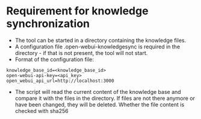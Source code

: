 # Requirement for knowledge synchronization

- The tool can be started in a directory containing the knowledge files.
- A configuration file .open-webui-knowledgesync is required in the directory - if that is not present, the tool will not start.
- Format of the configuration file:
```shell
knowledge_base_id=<knowledge_base_id>
open-webui-api-key=<api_key>
open_webui_api_url=http://localhost:3000
```
- The script will read the current content of the knowledge base and compare it with the files in the directory. If files are not there anymore or have been changed, they will be deleted. Whether the file content is checked with sha256